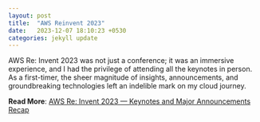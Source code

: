 ```yaml
---
layout: post
title:  "AWS Reinvent 2023"
date:   2023-12-07 18:10:23 +0530
categories: jekyll update
---
```


AWS Re: Invent 2023 was not just a conference; it was an immersive experience, and I had the privilege of attending all the keynotes in person. As a first-timer, the sheer magnitude of insights, announcements, and groundbreaking technologies left an indelible mark on my cloud journey.

**Read More**:  [AWS Re: Invent 2023 — Keynotes and Major Announcements Recap](https://medium.com/@mohtasham9/aws-re-invent-2023-keynotes-and-major-announcements-recap-ee8f8c82aa38)